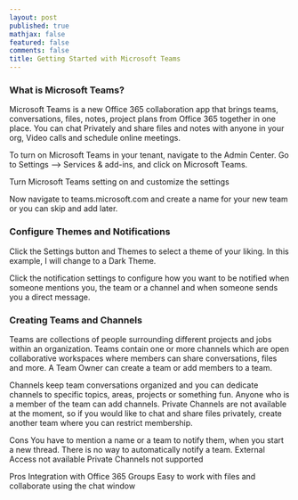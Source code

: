 ```yaml
---
layout: post
published: true
mathjax: false
featured: false
comments: false
title: Getting Started with Microsoft Teams
---
```


### What is Microsoft Teams?

Microsoft Teams is a new Office 365 collaboration app that brings teams, conversations, files, notes, project plans from Office 365 together in one place. You can chat Privately and share files and notes with anyone in your org, Video calls and schedule online meetings.

To turn on Microsoft Teams in your tenant, navigate to the Admin Center. Go to Settings –> Services & add-ins, and click on Microsoft Teams.
 
Turn Microsoft Teams setting on and customize the settings

Now navigate to teams.microsoft.com and create a name for your new team or you can skip and add later.

### Configure Themes and Notifications

Click the Settings button and Themes to select a theme of your liking. In this example, I will change to a Dark Theme.

Click the notification settings to configure how you want to be notified when someone mentions you, the team or a channel and when someone sends you a direct message.


### Creating Teams and Channels

Teams are collections of people surrounding different projects and jobs within an organization. Teams contain one or more channels which are open collaborative workspaces where members can share conversations, files and more. A Team Owner can create a team or add members to a team.

Channels keep team conversations organized and you can dedicate channels to specific topics, areas, projects or something fun. Anyone who is a member of the team can add channels. Private Channels are not available at the moment, so if you would like to chat and share files privately, create another team where you can restrict membership.


Cons
You have to mention a name or a team to notify them, when you start a new thread. There is no way to automatically notify a team.
External Access not available
Private Channels not supported

Pros
Integration with Office 365 Groups
Easy to work with files and collaborate using the chat window

